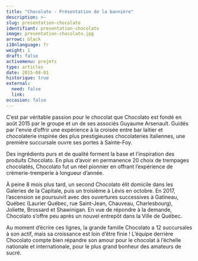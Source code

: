 ```yaml
---
title: "Chocolato - Présentation de la bannière"
description: >-
slug: presentation-chocolato
identifiant: presentation-chocolato 
image: presentation-chocolato.jpg
arrowc: black
i18nlanguage: fr
weight: 1
draft: false
activemenu: projets
type: articles
date: 2015-08-01
historique: true
external:
  need: false
  link:
occasion: false
---
```

C’est par véritable passion pour le chocolat que Chocolato est fondé en août 2015 par le groupe et un de ses associés Guyaume Arsenault. Guidés par l'envie d’offrir une expérience à la croisée entre bar laitier et chocolaterie inspirée des plus prestigieuses chocolateries italiennes, une première succursale ouvre ses portes à Sainte-Foy.

Des ingrédients purs et de qualité forment la base et l’inspiration des produits Chocolato. En plus d’avoir en permanence 20 choix de trempages chocolatés, Chocolato fut un réel pionnier en offrant l’expérience de crèmerie-tremperie à longueur d’année. 

À peine 8 mois plus tard, un second Chocolato élit domicile dans les Galeries de la Capitale, puis un troisième à Lévis en octobre. En 2017, l’ascension se poursuivit avec des ouvertures successives à Gatineau, Québec (Laurier Québec, rue Saint-Jean, Chauveau, Charlesbourg), Joliette, Brossard et Shawinigan. En vue de répondre à la demande, Chocolato s’offre peu après un nouvel entrepôt dans la Ville de Québec. 

Au moment d’écrire ces lignes, la grande famille Chocolato a 12 succursales à son actif, mais sa croissance est loin d’être finie ! L’équipe derrière Chocolato compte bien répandre son amour pour le chocolat à l’échelle nationale et internationale, pour le plus grand bonheur des amateurs de sucré. 
